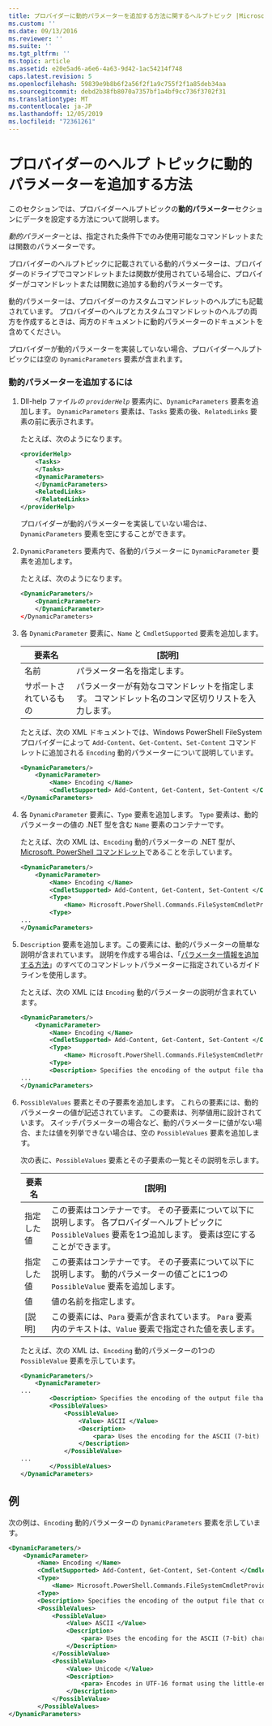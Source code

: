 ```yaml
---
title: プロバイダーに動的パラメーターを追加する方法に関するヘルプトピック |Microsoft Docs
ms.custom: ''
ms.date: 09/13/2016
ms.reviewer: ''
ms.suite: ''
ms.tgt_pltfrm: ''
ms.topic: article
ms.assetid: e20e5ad6-a6e6-4a63-9d42-1ac54214f748
caps.latest.revision: 5
ms.openlocfilehash: 59839e9b8b6f2a56f2f1a9c755f2f1a85deb34aa
ms.sourcegitcommit: debd2b38fb8070a7357bf1a4bf9cc736f3702f31
ms.translationtype: MT
ms.contentlocale: ja-JP
ms.lasthandoff: 12/05/2019
ms.locfileid: "72361261"
---
```

# <a name="how-to-add-dynamic-parameters-to-a-provider-help-topic"></a>プロバイダーのヘルプ トピックに動的パラメーターを追加する方法

このセクションでは、プロバイダーヘルプトピックの**動的パラメーター**セクションにデータを設定する方法について説明します。

*動的パラメーター*とは、指定された条件下でのみ使用可能なコマンドレットまたは関数のパラメーターです。

プロバイダーのヘルプトピックに記載されている動的パラメーターは、プロバイダーのドライブでコマンドレットまたは関数が使用されている場合に、プロバイダーがコマンドレットまたは関数に追加する動的パラメーターです。

動的パラメーターは、プロバイダーのカスタムコマンドレットのヘルプにも記載されています。 プロバイダーのヘルプとカスタムコマンドレットのヘルプの両方を作成するときは、両方のドキュメントに動的パラメーターのドキュメントを含めてください。

プロバイダーが動的パラメーターを実装していない場合、プロバイダーヘルプトピックには空の `DynamicParameters` 要素が含まれます。

### <a name="to-add-dynamic-parameters"></a>動的パラメーターを追加するには

1. Dll-help ファイル*の `providerHelp`* 要素内に、`DynamicParameters` 要素を追加します。 `DynamicParameters` 要素は、`Tasks` 要素の後、`RelatedLinks` 要素の前に表示されます。

   たとえば、次のようになります。

    ```xml
    <providerHelp>
        <Tasks>
        </Tasks>
        <DynamicParameters>
        </DynamicParameters>
        <RelatedLinks>
        </RelatedLinks>
    </providerHelp>
    ```

   プロバイダーが動的パラメーターを実装していない場合は、`DynamicParameters` 要素を空にすることができます。

2. `DynamicParameters` 要素内で、各動的パラメーターに `DynamicParameter` 要素を追加します。

   たとえば、次のようになります。

    ```xml
    <DynamicParameters/>
        <DynamicParameter>
        </DynamicParameter>
    </DynamicParameters>
    ```

3. 各 `DynamicParameter` 要素に、`Name` と `CmdletSupported` 要素を追加します。

   |要素名|[説明]|
   |------------------|-----------------|
   |名前|パラメーター名を指定します。|
   |サポートされているもの|パラメーターが有効なコマンドレットを指定します。 コマンドレット名のコンマ区切りリストを入力します。|

   たとえば、次の XML ドキュメントでは、Windows PowerShell FileSystem プロバイダーによって `Add-Content`、`Get-Content`、`Set-Content` コマンドレットに追加される `Encoding` 動的パラメーターについて説明しています。

    ```xml
    <DynamicParameters/>
        <DynamicParameter>
            <Name> Encoding </Name>
            <CmdletSupported> Add-Content, Get-Content, Set-Content </CmdletSupported>
    </DynamicParameters>

    ```

4. 各 `DynamicParameter` 要素に、`Type` 要素を追加します。 `Type` 要素は、動的パラメーターの値の .NET 型を含む `Name` 要素のコンテナーです。

   たとえば、次の XML は、`Encoding` 動的パラメーターの .NET 型が、 [Microsoft. PowerShell コマンドレット](/dotnet/api/microsoft.powershell.commands.filesystemcmdletproviderencoding)であることを示しています。

    ```xml
    <DynamicParameters/>
        <DynamicParameter>
            <Name> Encoding </Name>
            <CmdletSupported> Add-Content, Get-Content, Set-Content </CmdletSupported>
            <Type>
                <Name> Microsoft.PowerShell.Commands.FileSystemCmdletProviderEncoding </Name>
            <Type>
    ...
    </DynamicParameters>
    ```

5. `Description` 要素を追加します。この要素には、動的パラメーターの簡単な説明が含まれています。 説明を作成する場合は、「[パラメーター情報を追加する方法](./how-to-add-parameter-information.md)」のすべてのコマンドレットパラメーターに指定されているガイドラインを使用します。

   たとえば、次の XML には `Encoding` 動的パラメーターの説明が含まれています。

    ```xml
    <DynamicParameters/>
        <DynamicParameter>
            <Name> Encoding </Name>
            <CmdletSupported> Add-Content, Get-Content, Set-Content </CmdletSupported>
            <Type>
                <Name> Microsoft.PowerShell.Commands.FileSystemCmdletProviderEncoding </Name>
            <Type>
            <Description> Specifies the encoding of the output file that contains the content. </Description>
    ...
    </DynamicParameters>
    ```

6. `PossibleValues` 要素とその子要素を追加します。 これらの要素には、動的パラメーターの値が記述されています。 この要素は、列挙値用に設計されています。 スイッチパラメーターの場合など、動的パラメーターに値がない場合、または値を列挙できない場合は、空の `PossibleValues` 要素を追加します。

   次の表に、`PossibleValues` 要素とその子要素の一覧とその説明を示します。

   |要素名|[説明]|
   |------------------|-----------------|
   |指定した値|この要素はコンテナーです。 その子要素について以下に説明します。 各プロバイダーヘルプトピックに `PossibleValues` 要素を1つ追加します。 要素は空にすることができます。|
   |指定した値|この要素はコンテナーです。 その子要素について以下に説明します。 動的パラメーターの値ごとに1つの `PossibleValue` 要素を追加します。|
   |値|値の名前を指定します。|
   |[説明]|この要素には、`Para` 要素が含まれています。 `Para` 要素内のテキストは、`Value` 要素で指定された値を表します。|

   たとえば、次の XML は、`Encoding` 動的パラメーターの1つの `PossibleValue` 要素を示しています。

    ```xml
    <DynamicParameters/>
        <DynamicParameter>
    ...
            <Description> Specifies the encoding of the output file that contains the content. </Description>
            <PossibleValues>
                <PossibleValue>
                    <Value> ASCII </Value>
                    <Description>
                        <para> Uses the encoding for the ASCII (7-bit) character set. </para>
                    </Description>
                </PossibleValue>
    ...
            </PossibleValues>
    </DynamicParameters>
    ```

## <a name="example"></a>例

次の例は、`Encoding` 動的パラメーターの `DynamicParameters` 要素を示しています。

```xml
<DynamicParameters/>
    <DynamicParameter>
        <Name> Encoding </Name>
        <CmdletSupported> Add-Content, Get-Content, Set-Content </CmdletSupported>
        <Type>
            <Name> Microsoft.PowerShell.Commands.FileSystemCmdletProviderEncoding </Name>
        <Type>
        <Description> Specifies the encoding of the output file that contains the content. </Description>
        <PossibleValues>
            <PossibleValue>
                <Value> ASCII </Value>
                <Description>
                    <para> Uses the encoding for the ASCII (7-bit) character set. </para>
                </Description>
            </PossibleValue>
            <PossibleValue>
                <Value> Unicode </Value>
                <Description>
                    <para> Encodes in UTF-16 format using the little-endian byte order. </para>
                </Description>
            </PossibleValue>
        </PossibleValues>
</DynamicParameters>
```